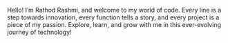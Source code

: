 Hello! I’m Rathod Rashmi, and welcome to my world of code. Every line is a step towards innovation, every function tells a story, and every project is a piece of my passion. 
Explore, learn, and grow with me in this ever-evolving journey of technology!

